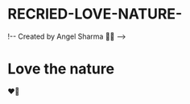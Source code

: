 # RECRIED-LOVE-NATURE-
!-- Created by Angel Sharma 🧚‍♀️ -->
<!DOCTYPE html>
<html lang="en">
<head>
<meta charset="UTF-8">
<meta name="viewport" content="width=device-width, initial-scale=1.0">
<title>Magic Stick Animation nature</title>
<link rel="stylesheet" href="styles.css">
</head>
<body>
  <h1 class="a">Love the nature</h1>
  <div class="container">
  <div class="heart and nature">❤️🌳</div>
  <div class="stick"></div>
  </div>
  <div class="sparkles"></div>

  <script>
      document.querySelector('.stick').addEventListener('click', () => {
  const sparklesContainer = document.querySelector('.sparkles');
  sparklesContainer.innerHTML = ''; // Clear previous sparkles
    
  for (let i = 0; i < 70; i++) {
    const sparkle = document.createElement('div');
    sparkle.classList.add('sparkle');
    const x = Math.random() * 300 - 150;
    const y = Math.random() * 300 - 150;
    sparkle.style.right = `${x}px`;
    sparkle.style.bottom = `${y}px`;
    
    sparkle.style.animation = `sparkleEffect 1s ${Math.random()}s ease-out`;
    sparklesContainer.appendChild(sparkle);
   
    const r = Math.floor(Math.random() * 256);
    const g = Math.floor(Math.random() * 256);
    const b = Math.floor(Math.random() * 256);
     
    sparkle.style.backgroundColor = `rgb(${r}, ${g}, ${b})`;
    
  }
});
  </script>
</body>
</html>
